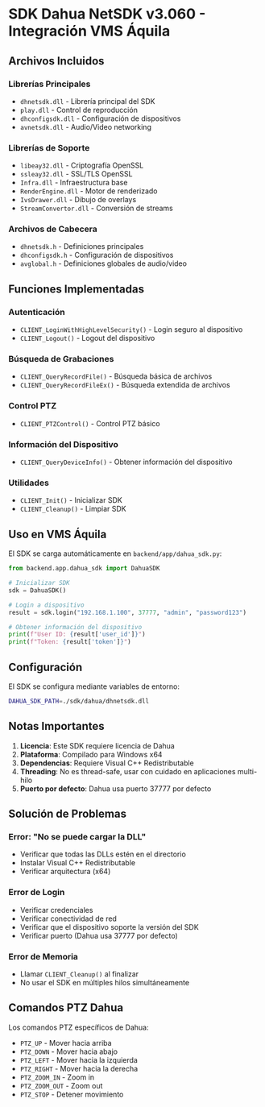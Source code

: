 # SDK Dahua NetSDK v3.060 - Integración VMS Áquila

## Archivos Incluidos

### Librerías Principales
- `dhnetsdk.dll` - Librería principal del SDK
- `play.dll` - Control de reproducción
- `dhconfigsdk.dll` - Configuración de dispositivos
- `avnetsdk.dll` - Audio/Video networking

### Librerías de Soporte
- `libeay32.dll` - Criptografía OpenSSL
- `ssleay32.dll` - SSL/TLS OpenSSL
- `Infra.dll` - Infraestructura base
- `RenderEngine.dll` - Motor de renderizado
- `IvsDrawer.dll` - Dibujo de overlays
- `StreamConvertor.dll` - Conversión de streams

### Archivos de Cabecera
- `dhnetsdk.h` - Definiciones principales
- `dhconfigsdk.h` - Configuración de dispositivos
- `avglobal.h` - Definiciones globales de audio/video

## Funciones Implementadas

### Autenticación
- `CLIENT_LoginWithHighLevelSecurity()` - Login seguro al dispositivo
- `CLIENT_Logout()` - Logout del dispositivo

### Búsqueda de Grabaciones
- `CLIENT_QueryRecordFile()` - Búsqueda básica de archivos
- `CLIENT_QueryRecordFileEx()` - Búsqueda extendida de archivos

### Control PTZ
- `CLIENT_PTZControl()` - Control PTZ básico

### Información del Dispositivo
- `CLIENT_QueryDeviceInfo()` - Obtener información del dispositivo

### Utilidades
- `CLIENT_Init()` - Inicializar SDK
- `CLIENT_Cleanup()` - Limpiar SDK

## Uso en VMS Áquila

El SDK se carga automáticamente en `backend/app/dahua_sdk.py`:

```python
from backend.app.dahua_sdk import DahuaSDK

# Inicializar SDK
sdk = DahuaSDK()

# Login a dispositivo
result = sdk.login("192.168.1.100", 37777, "admin", "password123")

# Obtener información del dispositivo
print(f"User ID: {result['user_id']}")
print(f"Token: {result['token']}")
```

## Configuración

El SDK se configura mediante variables de entorno:

```bash
DAHUA_SDK_PATH=./sdk/dahua/dhnetsdk.dll
```

## Notas Importantes

1. **Licencia**: Este SDK requiere licencia de Dahua
2. **Plataforma**: Compilado para Windows x64
3. **Dependencias**: Requiere Visual C++ Redistributable
4. **Threading**: No es thread-safe, usar con cuidado en aplicaciones multi-hilo
5. **Puerto por defecto**: Dahua usa puerto 37777 por defecto

## Solución de Problemas

### Error: "No se puede cargar la DLL"
- Verificar que todas las DLLs estén en el directorio
- Instalar Visual C++ Redistributable
- Verificar arquitectura (x64)

### Error de Login
- Verificar credenciales
- Verificar conectividad de red
- Verificar que el dispositivo soporte la versión del SDK
- Verificar puerto (Dahua usa 37777 por defecto)

### Error de Memoria
- Llamar `CLIENT_Cleanup()` al finalizar
- No usar el SDK en múltiples hilos simultáneamente

## Comandos PTZ Dahua

Los comandos PTZ específicos de Dahua:
- `PTZ_UP` - Mover hacia arriba
- `PTZ_DOWN` - Mover hacia abajo
- `PTZ_LEFT` - Mover hacia la izquierda
- `PTZ_RIGHT` - Mover hacia la derecha
- `PTZ_ZOOM_IN` - Zoom in
- `PTZ_ZOOM_OUT` - Zoom out
- `PTZ_STOP` - Detener movimiento
